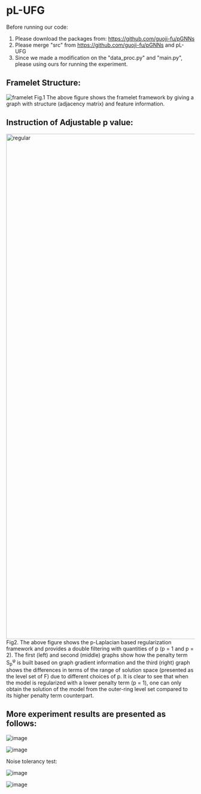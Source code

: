 # pL-UFG
Before running our code:
1. Please download the packages from: https://github.com/guoji-fu/pGNNs
2. Please merge "src" from https://github.com/guoji-fu/pGNNs and pL-UFG
3. Since we made a modification on the "data_proc.py" and "main.py", please using ours for running the experiment.

## Framelet Structure:

![framelet](https://user-images.githubusercontent.com/54494470/203444583-b69fcd4d-9a4e-44e5-a10d-a00a7e9b82f2.png)
Fig.1 The above figure shows the framelet framework by giving a graph with structure (adjacency matrix) and feature information.

## Instruction of Adjustable p value:

<img width="1350" alt="regular" src="https://user-images.githubusercontent.com/54494470/203444665-f6563ab3-7a34-43a8-aacc-d6bf26d1ba06.png">
Fig2. The above figure shows the p-Laplacian based regularization framework and provides a double filtering with quantities of p (p = 1 and p = 2). The
first (left) and second (middle) graphs show how the penalty term   S<sub>p</sub><sup>φ</sup> is built based on graph gradient information and the third (right) graph shows the differences in terms of the range of solution space (presented as the level set of F) due to different choices of p. It is clear to see that when the model is regularized with a lower penalty term (p = 1), one can only obtain the solution of the model from the outer-ring level set compared to its higher penalty term counterpart.


## More experiment results are presented as follows:
![image](https://user-images.githubusercontent.com/54494470/195551109-7209f63f-934d-4180-a428-afa617e06ce0.png)

![image](https://user-images.githubusercontent.com/54494470/195551259-39be6510-83e9-44bf-91ef-6166371a9131.png)

Noise tolerancy test:

![image](https://user-images.githubusercontent.com/54494470/196026683-14b5ab8a-a949-42b6-bfbb-65462f972782.png)


![image](https://user-images.githubusercontent.com/54494470/196026700-c3f0de47-ca47-4097-b3cb-f03446f7c768.png)

